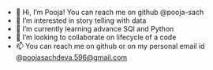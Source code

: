 - 👋 Hi, I’m Pooja! You can reach me on github @pooja-sach
- 👀 I’m interested in story telling with data
- 🌱 I’m currently learning advance SQl and Python
- 💞️ I’m looking to collaborate on lifecycle of a code
- 📫 You can reach me on github or on my personal email id @poojasachdeva.596@gmail.com

<!---
pooja-sach/pooja-sach is a ✨ special ✨ repository because its `README.md` (this file) appears on your GitHub profile.
You can click the Preview link to take a look at your changes.
--->
